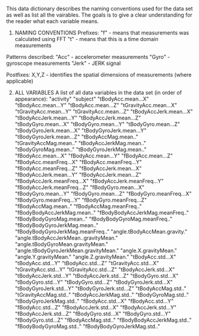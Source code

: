 This data dictionary describes the naming conventions used for the data set as well as list all the vairables.
The goals is to give a clear understanding for the reader what each variable means.

1. NAMING CONVENTIONS
Prefixes:
"f" - means that measurements was calculated using FFT
"t" - means that this is a time domain measurements

Patterns described:
"Acc" - accelerometer measurements
"Gyro" - gyroscope measurements
"Jerk" -  JERK signal

Postfixes:
X,Y,Z - identifies the spatial dimensions of measurements (where applicable)

2. ALL VARIABLES
A list of all data variables in the data set (in order of appearance):
	"activity"
	"subject"
	"tBodyAcc.mean...X"
	"tBodyAcc.mean...Y"
	"tBodyAcc.mean...Z"
	"tGravityAcc.mean...X"
	"tGravityAcc.mean...Y"
	"tGravityAcc.mean...Z"
	"tBodyAccJerk.mean...X"
	"tBodyAccJerk.mean...Y"
	"tBodyAccJerk.mean...Z"
	"tBodyGyro.mean...X"
	"tBodyGyro.mean...Y"
	"tBodyGyro.mean...Z"
	"tBodyGyroJerk.mean...X"
	"tBodyGyroJerk.mean...Y"
	"tBodyGyroJerk.mean...Z"
	"tBodyAccMag.mean.."
	"tGravityAccMag.mean.."
	"tBodyAccJerkMag.mean.." 
	"tBodyGyroMag.mean.." 
	"tBodyGyroJerkMag.mean.."
	"fBodyAcc.mean...X" 
	"fBodyAcc.mean...Y"
	"fBodyAcc.mean...Z"
	"fBodyAcc.meanFreq...X"
	"fBodyAcc.meanFreq...Y" 
	"fBodyAcc.meanFreq...Z" 
	"fBodyAccJerk.mean...X" 
	"fBodyAccJerk.mean...Y" 
	"fBodyAccJerk.mean...Z" 
	"fBodyAccJerk.meanFreq...X" 
	"fBodyAccJerk.meanFreq...Y"
	"fBodyAccJerk.meanFreq...Z"
	"fBodyGyro.mean...X" 
	"fBodyGyro.mean...Y"
	"fBodyGyro.mean...Z"
	"fBodyGyro.meanFreq...X" 
	"fBodyGyro.meanFreq...Y" 
	"fBodyGyro.meanFreq...Z"
	"fBodyAccMag.mean.." 
	"fBodyAccMag.meanFreq.." 
	"fBodyBodyAccJerkMag.mean.." 
	"fBodyBodyAccJerkMag.meanFreq.."
	"fBodyBodyGyroMag.mean.." 
	"fBodyBodyGyroMag.meanFreq.."
	"fBodyBodyGyroJerkMag.mean.."
	"fBodyBodyGyroJerkMag.meanFreq.." 
	"angle.tBodyAccMean.gravity." 
	"angle.tBodyAccJerkMean..gravityMean."
	"angle.tBodyGyroMean.gravityMean." 
	"angle.tBodyGyroJerkMean.gravityMean." 
	"angle.X.gravityMean."
	"angle.Y.gravityMean." 
	"angle.Z.gravityMean." 
	"tBodyAcc.std...X"
	"tBodyAcc.std...Y" 
	"tBodyAcc.std...Z" 
	"tGravityAcc.std...X" 
	"tGravityAcc.std...Y"
	"tGravityAcc.std...Z"
	"tBodyAccJerk.std...X" 
	"tBodyAccJerk.std...Y"
	"tBodyAccJerk.std...Z"
	"tBodyGyro.std...X"
	"tBodyGyro.std...Y" 
	"tBodyGyro.std...Z"
	"tBodyGyroJerk.std...X"
	"tBodyGyroJerk.std...Y"
	"tBodyGyroJerk.std...Z" 
	"tBodyAccMag.std.." 
	"tGravityAccMag.std.." 
	"tBodyAccJerkMag.std.." 
	"tBodyGyroMag.std.." 
	"tBodyGyroJerkMag.std.." 
	"fBodyAcc.std...X" 
	"fBodyAcc.std...Y"
	"fBodyAcc.std...Z" 
	"fBodyAccJerk.std...X" 
	"fBodyAccJerk.std...Y" 
	"fBodyAccJerk.std...Z" 
	"fBodyGyro.std...X" 
	"fBodyGyro.std...Y"
	"fBodyGyro.std...Z"
	"fBodyAccMag.std.."
	"fBodyBodyAccJerkMag.std.." 
	"fBodyBodyGyroMag.std.."
	"fBodyBodyGyroJerkMag.std.."

 
 
 
 
 
 
 
 
 
 
 
 
 
 